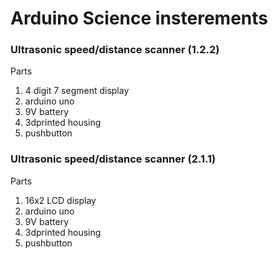 # Arduino Science insterements  
### Ultrasonic speed/distance scanner (1.2.2)
Parts
1. 4 digit 7 segment display 
2. arduino uno
3. 9V battery
4. 3dprinted housing
5. pushbutton

### Ultrasonic speed/distance scanner (2.1.1)
Parts
1. 16x2 LCD display
2. arduino uno
3. 9V battery
4. 3dprinted housing
5. pushbutton
